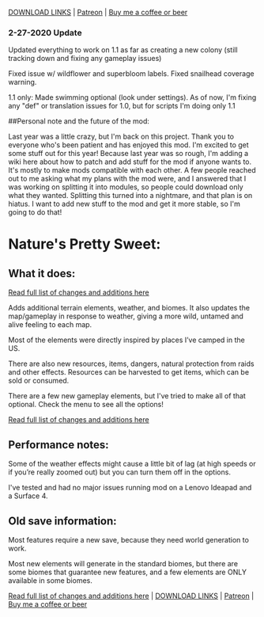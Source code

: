 <a href="http://www.kamicomics.com/mods/tkkn-natures-pretty-sweet/">DOWNLOAD LINKS</a>  |  <a href="https://patreon.com/tkkntkkn">Patreon</a>  |  <a href="http://ko-fi.com/kamicomics">Buy me a coffee or beer</a>

### 2-27-2020 Update

Updated everything to work on 1.1 as far as creating a new colony (still tracking down and fixing any gameplay issues)

Fixed issue w/ wildflower and superbloom labels. Fixed snailhead coverage warning.

1.1 only: Made swimming optional (look under settings). 
As of now, I'm fixing any "def" or translation issues for 1.0, but for scripts I'm doing only 1.1

##Personal note and the future of the mod:

Last year was a little crazy, but I'm back on this project. Thank you to everyone who's been patient and has enjoyed this mod. I'm excited to get some stuff out for this year! Because last year was so rough, I'm adding a wiki here about how to patch and add stuff for the mod if anyone wants to. It's mostly to make mods compatible with each other. A few people reached out to me asking what my plans with the mod were, and I answered that I was working on splitting it into modules, so people could download only what they wanted. Splitting this turned into a nightmare, and that plan is on hiatus. I want to add new stuff to the mod and get it more stable, so I'm going to do that!

# Nature's Pretty Sweet:

## What it does:

<a href="http://www.kamicomics.com/mods/tkkn-natures-pretty-sweet/">Read full list of changes and additions here</a>

Adds additional terrain elements, weather, and biomes. It also updates the map/gameplay in response to weather, giving a more wild, untamed and alive feeling to each map.

Most of the elements were directly inspired by places I’ve camped in the US.

There are also new resources, items, dangers, natural protection from raids and other effects. Resources can be harvested to get items, which can be sold or consumed.

There are a few new gameplay elements, but I've tried to make all of that optional. Check the menu to see all the options!

<a href="http://www.kamicomics.com/mods/tkkn-natures-pretty-sweet/">Read full list of changes and additions here</a>

## Performance notes:

Some of the weather effects might cause a little bit of lag (at high speeds or if you’re really zoomed out) but you can turn them off in the options.

I've tested and had no major issues running  mod on a Lenovo Ideapad and a Surface 4.

## Old save information:

Most features require a new save, because they need world generation to work.

Most new elements will generate in the standard biomes, but there are some biomes that guarantee new features, and a few elements are ONLY available in some biomes. 

<a href="http://www.kamicomics.com/mods/tkkn-natures-pretty-sweet/">Read full list of changes and additions here</a>  |  <a href="http://www.kamicomics.com/mods/tkkn-natures-pretty-sweet/">DOWNLOAD LINKS</a>  |  <a href="https://patreon.com/tkkntkkn">Patreon</a>  |  <a href="http://ko-fi.com/kamicomics">Buy me a coffee or beer</a>